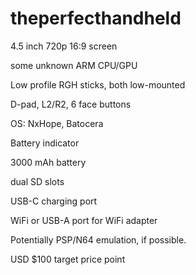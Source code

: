 # theperfecthandheld

4.5 inch 720p 16:9 screen

some unknown ARM CPU/GPU

Low profile RGH sticks, both low-mounted

D-pad, L2/R2, 6 face buttons

OS: NxHope, Batocera

Battery indicator

3000 mAh battery

dual SD slots

USB-C charging port

WiFi or USB-A port for WiFi adapter

Potentially PSP/N64 emulation, if possible. 

USD $100 target price point 
